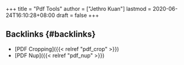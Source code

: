 +++
title = "Pdf Tools"
author = ["Jethro Kuan"]
lastmod = 2020-06-24T16:10:28+08:00
draft = false
+++

## Backlinks {#backlinks}

- [PDF Cropping]({{< relref "pdf_crop" >}})
- [PDF Nup]({{< relref "pdf_nup" >}})
